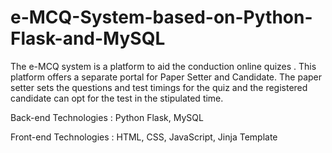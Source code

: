 # e-MCQ-System-based-on-Python-Flask-and-MySQL
The e-MCQ system is a platform to aid the conduction online quizes . This platform offers a separate portal for Paper Setter and Candidate. The paper setter sets the questions and test timings for the quiz and the registered candidate can opt for the test in the stipulated time.


Back-end Technologies : Python Flask, MySQL

Front-end Technologies : HTML, CSS, JavaScript, Jinja Template
 

